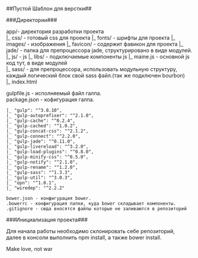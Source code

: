 ##Пустой Шаблон для верстки##

###Директории###

app/- директория разработки проекта  
    |_ css/ - готовый css для проекта
    |_ fonts/ - шрифты для проекта
    |_ images/ - изображения
        |_ favicon/ - содержит фавикон для проекта
    |_ jade/ - папка для препроцессора jade, структурировано  в виде модулей.
    |_ js/ - js 
        |_ libs/ - подключаемые компоненты js
        |_ maine.js - основной js код тут, в виде модулей  
    |_ sass/ - для препроцессора, использовать модульную структуру, каждый логический блок свой sass файл.(так же подключен bourbon)  
    |_ index.html


gulpfile.js - исполняемый файл галпа.  
package.json - кофигурация галпа.

    |_ "gulp": "^3.8.10",
    |_ "gulp-autoprefixer": "^2.1.0",
    |_ "gulp-cache": "^0.2.4",
    |_ "gulp-cached": "^1.0.2",
    |_ "gulp-concat-css": "^2.1.2",
    |_ "gulp-connect": "^2.2.0",
    |_ "gulp-jade": "^0.11.0",
    |_ "gulp-livereload": "^3.2.0",
    |_ "gulp-load-plugins": "^0.8.0",
    |_ "gulp-minify-css": "^0.5.0",
    |_ "gulp-notify": "^2.1.0",
    |_ "gulp-rename": "^1.2.0",
    |_ "gulp-sass": "^1.3.3",
    |_ "gulp-util": "^3.0.3",
    |_ "opn": "^1.0.1",
    |_ "wiredep": "^2.2.2"
    
    bower.json - конфигурация bower.
    .bowerrc - конфигурация папки, куда bower складывает компоненты.
    .gitignore - сюда вносятся файлы которые не заливаются в репозиторий  
###Инициализация проекта###

Для начала работы необходимо склонировать себе репозиторий,  
далее в консоли выполнить npm install, а также bower install.



 Make love, not war  

